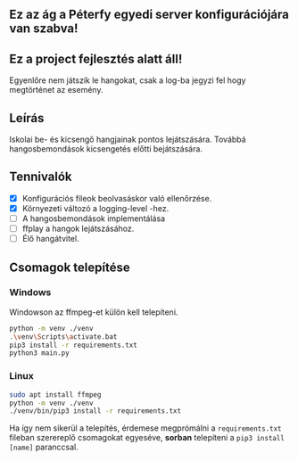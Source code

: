 ## Ez az ág a Péterfy egyedi server konfigurációjára van szabva!

## Ez a project fejlesztés alatt áll!

Egyenlőre nem játszik le hangokat, csak a log-ba jegyzi fel hogy megtörténet az esemény.

## Leírás

Iskolai be- és kicsengő hangjainak pontos lejátszására. Továbbá hangosbemondások kicsengetés előtti bejátszására.

## Tennivalók

- [x] Konfigurációs fileok beolvasáskor való ellenőrzése.
- [x] Környezeti változó a logging-level -hez.
- [ ] A hangosbemondások implementálása
- [ ] ffplay a hangok lejátszásához.
- [ ] Élő hangátvitel.

## Csomagok telepítése

### Windows

Windowson az ffmpeg-et külön kell telepíteni.

```sh
python -m venv ./venv
.\venv\Scripts\activate.bat
pip3 install -r requirements.txt
python3 main.py
```

### Linux

```sh
sudo apt install ffmpeg
python -m venv ./venv
./venv/bin/pip3 install -r requirements.txt
```

Ha így nem sikerül a telepítés, érdemese megprómálni a `requirements.txt` fileban szerereplő csomagokat egyeséve, **sorban** telepíteni a `pip3 install [name]` paranccsal.